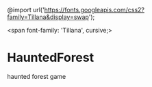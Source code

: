 @import url('https://fonts.googleapis.com/css2?family=Tillana&display=swap');

<span font-family: 'Tillana', cursive;>

# HauntedForest

haunted forest game
</span>

